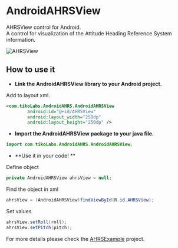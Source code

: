 AndroidAHRSView
================

AHRSView control for Android.  
A control for visualization of the Attitude Heading Reference System information.  

![AHRSView](https://github.com/billhsu/Android_AHRSView/raw/master/doc/android.png)  

## How to use it

* **Link the AndroidAHRSView library to your Android project.**  

Add to layout xml.

```xml
<com.tikoLabs.AndroidAHRS.AndroidAHRSView
        android:id="@+id/AHRSView"
        android:layout_width="250dp"
        android:layout_height="250dp" />
```

* **Import the AndroidAHRSView package to your java file.**

```java
import com.tikoLabs.AndroidAHRS.AndroidAHRSView;
```

* **Use it in your code!  **

Define object  
```java
private AndroidAHRSView ahrsView = null;
```

Find the object in xml  
```java
ahrsView = (AndroidAHRSView)findViewById(R.id.AHRSView);
```

Set values  
```java
ahrsView.setRoll(roll);
ahrsView.setPitch(pitch);
```

For more details please check the [AHRSExample](https://github.com/billhsu/AndroidAHRSView/blob/master/AHRSExample/) project.  
